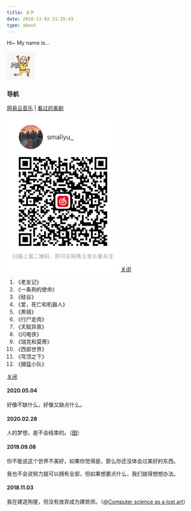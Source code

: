 ```yaml
---
title: 关于
date: 2018-11-02 21:25:43
type: about
---
```


Hi~ My name is...

<img src="img/avatar.jpg" width="15%" style="margin-left:0;" class="no-shadow">

### 导航

<p>
<a href="#ex1" class="exBtn" rel="modal:open">网易云音乐</a> 
|
<a href="#ex2" class="exBtn" rel="modal:open">看过的美剧</a> 
</p>

<div id="ex1" class="modal">
  <img src="img/music.jpg" width="60%" class="no-shadow">
  <a href="#" rel="modal:close">关闭</a>
</div>

<div id="ex2" class="modal">
  <ol>
    <li>《老友记》</li>
    <li>《一条狗的使命》</li>
    <li>《硅谷》</li>
    <li>《爱，死亡和机器人》</li>
    <li>《黑镜》</li>
    <li>《行尸走肉》</li>
    <li>《天赋异禀》</li>
    <li>《闪电侠》</li>
    <li>《瑞克和莫蒂》</li>
    <li>《西部世界》</li>
    <li>《穹顶之下》</li>
    <li>《擒猛小队》</li>
  </ol>
  <a href="#" rel="modal:close">关闭</a>
</div>


#### 2020.05.04

好像不缺什么，好像又缺点什么。

#### 2020.02.28

人的梦想，是不会结束的。（<a href="img/dream.jpeg" target="_blank">图</a>）

#### 2019.09.08

你不能说这个世界不美好，如果你觉得是，那么你还没体会过美好的东西。

我也不会说努力就可以拥有全部，但如果想要点什么，我们就得想想办法。

#### 2018.11.03

我在建造狗屋，但没有放弃成为建筑师。（@[Computer science as a lost art](http://rubyhacker.com/blog2/20150917.html)）


<script>
$(".exBtn").click(function() {
  $(this).modal({
    escapeClose: true,
    clickClose: true,
    showClose: true,
    fadeDuration: 100
  });
  return false
})
</script>
